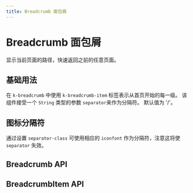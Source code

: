 ```yaml
---
title: Breadcrumb 面包屑
---
```


# Breadcrumb 面包屑

显示当前页面的路径，快速返回之前的任意页面。

## 基础用法

在 `k-breadcrumb` 中使用 `k-breadcrumb-item` 标签表示从首页开始的每一级。 该组件接受一个 `String` 类型的参数 `separator`来作为分隔符。 默认值为 '/'。

<demo path="./def.vue" />

## 图标分隔符

通过设置 `separator-class` 可使用相应的 `iconfont` 作为分隔符，注意这将使 `separator` 失效。

<demo path="./iconBreadcrumb.vue" />

## Breadcrumb API

<API src="./breadcrumb.json" lang="zh"></API>

## BreadcrumbItem API

<API src="./breadcrumbItem.json" lang="zh"></API>